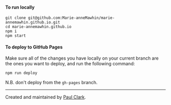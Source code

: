 #### To run locally

```
git clone git@github.com:Marie-anneMawhin/marie-annemawhin.github.io.git
cd marie-annemawhin.github.io
npm i
npm start
```

#### To deploy to GitHub Pages

Make sure all of the changes you have locally on your current branch are the ones you want to deploy, and run the following command:

```
npm run deploy
```

N.B. don't deploy from the `gh-pages` branch.

---

Created and maintained by [Paul Clark](https://github.com/Paul-Cl-ark).
